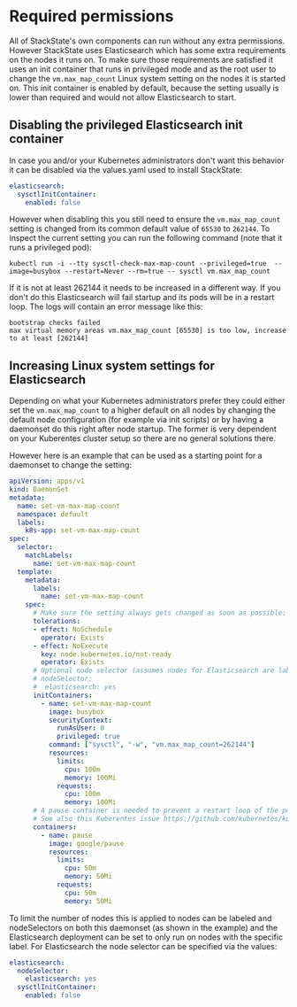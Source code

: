 # Required permissions
All of StackState's own components can run without any extra permissions. However StackState uses Elasticsearch which has some extra requirements on the nodes it runs on. To make sure those requirements are satisfied it uses an init container that runs in privileged mode and as the root user to change the `vm.max_map_count` Linux system setting on the nodes it is started on. This init container is enabled by default, because the setting usually is lower than required and would not allow Elasticsearch to start. 

## Disabling the privileged Elasticsearch init container

In case you and/or your Kubernetes administrators don't want this behavior it can be disabled via the values.yaml used to install StackState:

```yaml
elasticsearch:
  sysctlInitContainer:
    enabled: false
```

However when disabling this you still need to ensure the `vm.max_map_count` setting is changed from its common default value of `65530` to `262144`. To inspect the current setting you can run the following command (note that it runs a privileged pod):

```
kubectl run -i --tty sysctl-check-max-map-count --privileged=true  --image=busybox --restart=Never --rm=true -- sysctl vm.max_map_count
```

If it is not at least 262144 it needs to be increased in a different way. If you don't do this Elasticsearch will fail startup and its pods will be in a restart loop. The logs will contain an error message like this:

```
bootstrap checks failed
max virtual memory areas vm.max_map_count [65530] is too low, increase to at least [262144]
```

## Increasing Linux system settings for Elasticsearch

Depending on what your Kubernetes administrators prefer they could either set the `vm.max_map_count` to a higher default on all nodes by changing the default node configuration (for example via init scripts)  or by having a daemonset do this right after node startup. The former is very dependent on your Kuberentes cluster setup so there are no general solutions there.

However here is an example that can be used as a starting point for a daemonset to change the setting:

```yaml
apiVersion: apps/v1
kind: DaemonSet
metadata:
  name: set-vm-max-map-count
  namespace: default
  labels:
    k8s-app: set-vm-max-map-count
spec:
  selector:
    matchLabels:
      name: set-vm-max-map-count
  template:
    metadata:
      labels:
        name: set-vm-max-map-count
    spec:
      # Make sure the setting always gets changed as soon as possible:
      tolerations:
      - effect: NoSchedule
        operator: Exists
      - effect: NoExecute
        key: node.kubernetes.io/not-ready
        operator: Exists
      # Optional node selector (assumes nodes for Elasticsearch are labeled `elastichsearch:yes`
      # nodeSelector: 
      #  elasticsearch: yes
      initContainers:
        - name: set-vm-max-map-count
          image: busybox
          securityContext:
            runAsUser: 0
            privileged: true
          command: ["sysctl", "-w", "vm.max_map_count=262144"]
          resources:
            limits:
              cpu: 100m
              memory: 100Mi
            requests:
              cpu: 100m
              memory: 100Mi
      # A pause container is needed to prevent a restart loop of the pods in the daemonset
      # See also this Kuberentes issue https://github.com/kubernetes/kubernetes/issues/36601
      containers:
        - name: pause
          image: google/pause
          resources:
            limits:
              cpu: 50m
              memory: 50Mi
            requests:
              cpu: 50m
              memory: 50Mi
```

To limit the number of nodes this is applied to nodes can be labeled and nodeSelectors on both this daemonset (as shown in the example) and the Elasticsearch deployment can be set to only run on nodes with the specific label. For Elasticsearch the node selector can be specified via the values:

```yaml
elasticsearch:
  nodeSelector:
    elasticsearch: yes
  sysctlInitContainer:
    enabled: false
```